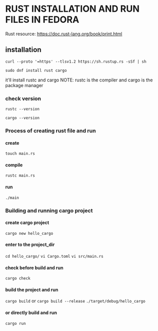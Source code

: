 # RUST INSTALLATION AND RUN FILES IN FEDORA
Rust resource: https://doc.rust-lang.org/book/print.html

## installation
```
curl --proto '=https' --tlsv1.2 https://sh.rustup.rs -sSf | sh
```
```
sudo dnf install rust cargo
```
it'll install rustc and cargo
NOTE: rustc is the compiler and cargo is the package manager



### check version
```
rustc --version
```
```
cargo --version
```
### Process of creating rust file and run
#### create
```
touch main.rs
```
#### compile
```
rustc main.rs
```
#### run
```
./main
```


### Building and running cargo project

#### create cargo project
`cargo new hello_cargo`
#### enter to the project_dir
`cd hello_cargo/`
`vi Cargo.toml`
`vi src/main.rs`

#### check before build and run
`cargo check`

#### build the project and run
`cargo build`
or
`cargo build --release`
`./target/debug/hello_cargo` 

#### or directly build and run
`cargo run`
